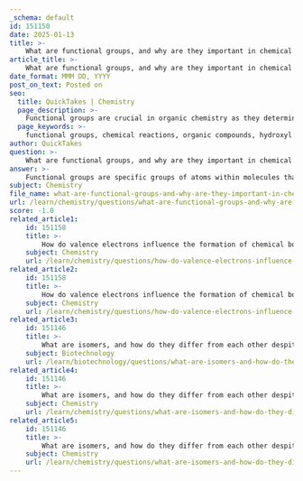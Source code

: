 ```yaml
---
_schema: default
id: 151150
date: 2025-01-13
title: >-
    What are functional groups, and why are they important in chemical reactions?
article_title: >-
    What are functional groups, and why are they important in chemical reactions?
date_format: MMM DD, YYYY
post_on_text: Posted on
seo:
  title: QuickTakes | Chemistry
  page_description: >-
    Functional groups are crucial in organic chemistry as they determine the reactivity, physical properties, and classification of molecules, influencing their behavior in chemical reactions.
  page_keywords: >-
    functional groups, chemical reactions, organic compounds, hydroxyl group, carboxyl group, amino group, phosphate group, reactivity, classification, predictive power, diversity of compounds, molecule behavior
author: QuickTakes
question: >-
    What are functional groups, and why are they important in chemical reactions?
answer: >-
    Functional groups are specific groups of atoms within molecules that are responsible for the characteristic chemical reactions of those molecules. They play a crucial role in determining the properties and reactivity of organic compounds. Common examples of functional groups include:\n\n- **Hydroxyl group (-OH)**: Found in alcohols, it makes compounds polar and increases their solubility in water.\n- **Carboxyl group (-COOH)**: Present in carboxylic acids, it imparts acidic properties to the molecule.\n- **Amino group (-NH2)**: Characteristic of amines and amino acids, it can act as a base and is involved in the formation of peptide bonds in proteins.\n- **Phosphate group (-PO4)**: Important in energy transfer (as in ATP) and in the structure of nucleic acids.\n\nThe importance of functional groups in chemical reactions lies in their ability to dictate how a molecule will behave in different chemical environments. Each functional group has its own unique reactivity and can participate in various types of chemical reactions. For instance:\n\n1. **Reactivity**: Functional groups determine how a molecule will react with other substances. For example, the presence of a carboxyl group can make a molecule more likely to donate a proton (H+), thus behaving as an acid.\n\n2. **Classification**: They allow chemists to classify and name organic compounds based on their structure and functional characteristics, facilitating communication and understanding in the field of chemistry.\n\n3. **Predictive Power**: Understanding the functional groups present in a molecule enables chemists to predict its behavior in chemical reactions, including its solubility, acidity or basicity, and potential interactions with other molecules.\n\n4. **Diversity of Compounds**: Functional groups contribute to the vast diversity of organic compounds, as different combinations of functional groups can lead to a wide range of chemical properties and biological functions.\n\nIn summary, functional groups are essential in organic chemistry as they define the chemical behavior of molecules, influence their physical properties, and are fundamental in the design and synthesis of new compounds.
subject: Chemistry
file_name: what-are-functional-groups-and-why-are-they-important-in-chemical-reactions.md
url: /learn/chemistry/questions/what-are-functional-groups-and-why-are-they-important-in-chemical-reactions
score: -1.0
related_article1:
    id: 151158
    title: >-
        How do valence electrons influence the formation of chemical bonds?
    subject: Chemistry
    url: /learn/chemistry/questions/how-do-valence-electrons-influence-the-formation-of-chemical-bonds
related_article2:
    id: 151158
    title: >-
        How do valence electrons influence the formation of chemical bonds?
    subject: Chemistry
    url: /learn/chemistry/questions/how-do-valence-electrons-influence-the-formation-of-chemical-bonds
related_article3:
    id: 151146
    title: >-
        What are isomers, and how do they differ from each other despite having the same molecular formula?
    subject: Biotechnology
    url: /learn/biotechnology/questions/what-are-isomers-and-how-do-they-differ-from-each-other-despite-having-the-same-molecular-formula
related_article4:
    id: 151146
    title: >-
        What are isomers, and how do they differ from each other despite having the same molecular formula?
    subject: Chemistry
    url: /learn/chemistry/questions/what-are-isomers-and-how-do-they-differ-from-each-other-despite-having-the-same-molecular-formula
related_article5:
    id: 151146
    title: >-
        What are isomers, and how do they differ from each other despite having the same molecular formula?
    subject: Chemistry
    url: /learn/chemistry/questions/what-are-isomers-and-how-do-they-differ-from-each-other-despite-having-the-same-molecular-formula
---
```


&nbsp;